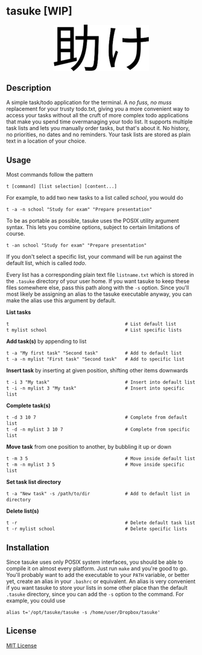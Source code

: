 # tasuke [WIP]

<p align="center">
    <img alt="tasuke kanji" width="50%" src="kanji.svg"/>
</p>

## Description
A simple task/todo application for the terminal.
A *no fuss, no muss* replacement for your trusty todo.txt, giving you a more
convenient way to access your tasks without all the cruft of more complex
todo applications that make you spend time overmanaging your todo list.
It supports multiple task lists and lets you manually order tasks, but
that's about it.
No history, no priorities, no dates and no reminders.
Your task lists are stored as plain text in a location of your choice.

## Usage

Most commands follow the pattern
```
t [command] [list selection] [content...]
```
For example, to add two new tasks to a list called *school*, you would do
```
t -a -n school "Study for exam" "Prepare presentation"
```
To be as portable as possible, tasuke uses the POSIX utility argument syntax.
This lets you combine options, subject to certain limitations of course.
```
t -an school "Study for exam" "Prepare presentation"
```

If you don't select a specific list, your command will be run against the
default list, which is called *todo*.

Every list has a corresponding plain text file `listname.txt` which is stored
in the `.tasuke` directory of your user home.
If you want tasuke to keep these files somewhere else, pass this path along
with the `-s` option.
Since you'll most likely be assigning an alias to the tasuke executable anyway,
you can make the alias use this argument by default.

**List tasks**
```
t                                           # List default list
t mylist school                             # List specific lists
```

**Add task(s)** by appending to list
```
t -a "My first task" "Second task"          # Add to default list
t -a -n mylist "First task" "Second task"   # Add to specific list
```

**Insert task** by inserting at given position, shifting other items downwards
```
t -i 3 "My task"                            # Insert into default list
t -i -n mylist 3 "My task"                  # Insert into specific list
```

**Complete task(s)**
```
t -d 3 10 7                                 # Complete from default list
t -d -n mylist 3 10 7                       # Complete from specific list
```
**Move task** from one position to another, by bubbling it up or down
```
t -m 3 5                                    # Move inside default list
t -m -n mylist 3 5                          # Move inside specific list
```

**Set task list directory**
```
t -a "New task" -s /path/to/dir             # Add to default list in directory
```

**Delete list(s)**
```
t -r                                        # Delete default task list
t -r mylist school                          # Delete specific lists
```

## Installation
Since tasuke uses only POSIX system interfaces, you should be able to compile
it on almost every platform.
Just run `make` and you're good to go.
You'll probably want to add the executable to your `PATH` variable, or better
yet, create an alias in your `.bashrc` or equivalent.
An alias is very convenient if you want tasuke to store your lists in some
other place than the default `.tasuke` directory, since you can add the `-s`
option to the command. For example, you could use
```
alias t='/opt/tasuke/tasuke -s /home/user/Dropbox/tasuke'
```

## License
[MIT License](LICENSE)
